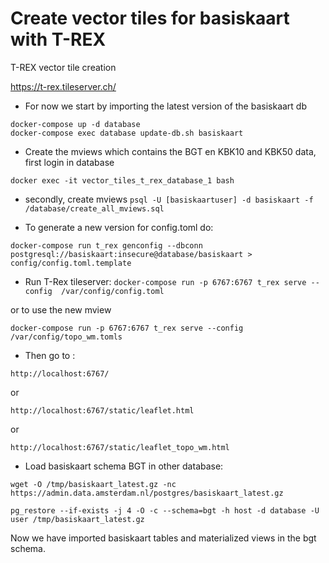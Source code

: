 # Create vector tiles for basiskaart with T-REX

T-REX vector tile creation

https://t-rex.tileserver.ch/

- For now we start by importing the latest version of the basiskaart db 

`docker-compose up -d database`  
`docker-compose exec database update-db.sh basiskaart`

- Create the mviews which contains the BGT en KBK10 and KBK50 data, first login in database

`docker exec -it vector_tiles_t_rex_database_1 bash`

- secondly, create mviews
`psql -U [basiskaartuser] -d basiskaart -f /database/create_all_mviews.sql`

- To generate a new version for config.toml do:

`docker-compose run t_rex genconfig --dbconn postgresql://basiskaart:insecure@database/basiskaart > config/config.toml.template`

- Run T-Rex tileserver: 
`docker-compose run -p 6767:6767 t_rex serve --config  /var/config/config.toml`

or to use the new mview

`docker-compose run -p 6767:6767 t_rex serve --config  /var/config/topo_wm.tomls` 

- Then go to :
 
 `http://localhost:6767/`
 
 or 
 
 
 `http://localhost:6767/static/leaflet.html`
 
 or
 
 `http://localhost:6767/static/leaflet_topo_wm.html`
 
 
- Load basiskaart schema BGT in other database: 
 
`wget -O /tmp/basiskaart_latest.gz -nc https://admin.data.amsterdam.nl/postgres/basiskaart_latest.gz`

`pg_restore --if-exists -j 4 -O -c --schema=bgt -h host -d database -U user /tmp/basiskaart_latest.gz`


Now we have imported basiskaart tables and materialized views in the bgt schema.  
